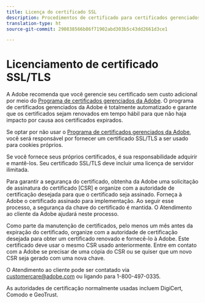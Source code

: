 ```yaml
---
title: Licença do certificado SSL
description: Procedimentos de certificado para certificados gerenciados pelo cliente
translation-type: ht
source-git-commit: 290838566b86f71902abd303b5c43dd2661d3ce1

---
```



# Licenciamento de certificado SSL/TLS

A Adobe recomenda que você gerencie seu certificado sem custo adicional por meio do [Programa de certificados gerenciados da Adobe](https://marketing.adobe.com/resources/help/pt_BR/whitepapers/first_party_cookies/adobe_managed_cert_pgm.html).  O programa de certificados gerenciados da Adobe é totalmente automatizado e garante que os certificados sejam renovados em tempo hábil para que não haja impacto por causa aos certificados expirados.

Se optar por não usar o [Programa de certificados gerenciados da Adobe](https://marketing.adobe.com/resources/help/pt_BR/whitepapers/first_party_cookies/adobe_managed_cert_pgm.html), você será responsável por fornecer um certificado SSL/TLS a ser usado para cookies próprios.

Se você fornece seus próprios certificados, é sua responsabilidade adquirir e mantê-los.  Seu certificado SSL/TLS deve incluir uma licença de servidor ilimitada.

Para garantir a segurança do certificado, obtenha da Adobe uma solicitação de assinatura do certificado [CSR] e organize com a autoridade de certificação desejada para que o certificado seja assinado.  Forneça à Adobe o certificado assinado para implementação.  Ao seguir esse processo, a segurança da chave do certificado é mantida.  O Atendimento ao cliente da Adobe ajudará neste processo.

Como parte da manutenção de certificados, pelo menos um mês antes da expiração do certificado, organize com a autoridade de certificação desejada para obter um certificado renovado e fornecê-lo à Adobe.  Este certificado deve usar o mesmo CSR usado anteriormente.  Entre em contato com a Adobe se precisar de uma cópia do CSR ou se quiser que um novo CSR seja gerado com uma nova chave.

O Atendimento ao cliente pode ser contatado via customercare@adobe.com ou ligando para 1-800-497-0335.

As autoridades de certificação normalmente usadas incluem DigiCert, Comodo e GeoTrust.
